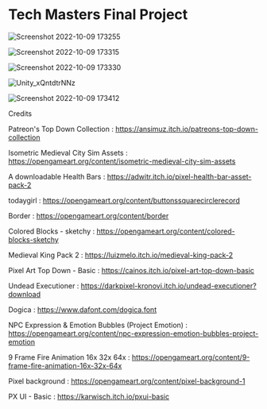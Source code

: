 # Tech Masters Final Project

![Screenshot 2022-10-09 173255](https://user-images.githubusercontent.com/58585164/194762698-7fbd68d2-9888-442c-8f68-aae2671a4f3d.jpeg)

![Screenshot 2022-10-09 173315](https://user-images.githubusercontent.com/58585164/194762745-7ae56963-11be-41c0-a8ad-241ba76a62e3.jpeg)

![Screenshot 2022-10-09 173330](https://user-images.githubusercontent.com/58585164/194762754-d1ff163b-9123-4325-8864-35a415d88a72.jpeg)

![Unity_xQntdtrNNz](https://user-images.githubusercontent.com/58585164/194764919-3d4ac513-a398-491e-b563-86d2ae39f5e0.png)

![Screenshot 2022-10-09 173412](https://user-images.githubusercontent.com/58585164/194762759-88e97dba-ab68-472a-88c4-8ec4efca8f37.jpeg)

Credits

Patreon's Top Down Collection : https://ansimuz.itch.io/patreons-top-down-collection

Isometric Medieval City Sim Assets : https://opengameart.org/content/isometric-medieval-city-sim-assets

A downloadable Health Bars : https://adwitr.itch.io/pixel-health-bar-asset-pack-2

todaygirl : https://opengameart.org/content/buttonssquarecirclerecord

Border : https://opengameart.org/content/border

Colored Blocks - sketchy : https://opengameart.org/content/colored-blocks-sketchy

Medieval King Pack 2 : https://luizmelo.itch.io/medieval-king-pack-2

Pixel Art Top Down - Basic : https://cainos.itch.io/pixel-art-top-down-basic

 Undead Executioner : https://darkpixel-kronovi.itch.io/undead-executioner?download
 
 Dogica : https://www.dafont.com/dogica.font
 
 NPC Expression & Emotion Bubbles (Project Emotion) : https://opengameart.org/content/npc-expression-emotion-bubbles-project-emotion
 
 9 Frame Fire Animation 16x 32x 64x : https://opengameart.org/content/9-frame-fire-animation-16x-32x-64x
 
 Pixel background : https://opengameart.org/content/pixel-background-1
 
 PX UI - Basic : https://karwisch.itch.io/pxui-basic
